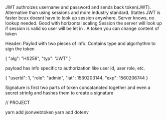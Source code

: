JWT
authroizes username and password and sends back token(JWT). Alternative than using sessions and more industry standard. Statles JWT is faster bcux doesnt have to look up session anywhere. Server knows, no lookup needed. Good with horizontal scaling
Session the server will look up if session is valid so user will be let in .
A token you can change content of token

Header: Paylod with two pieces of info. Contains type and algorhythm to sign the token

{
    "alg": "HS256",
    "typ": "JWT"
}

payload has info specific to authorization like user id, user role, etc.

{
  "userId": 1,
  "role": "admin",
  "iat": 1560203144,
  "exp": 1560206744
}

Signature is first two parts of token concatanated together and even a secret strinfg and hashes them to create a signature


// PROJECT

yarn add jsonwebtoken
yarn add dotenv